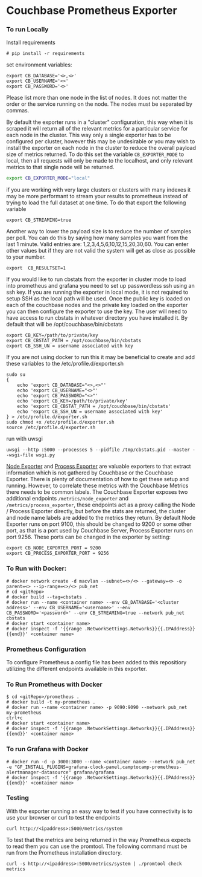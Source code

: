 # Couchbase Prometheus Exporter

### To run Locally

Install requirements<br />

```
# pip install -r requirements
```

set environment variables:<br/>

```
export CB_DATABASE='<>,<>'
export CB_USERNAME='<>'
export CB_PASSWORD='<>'
```

Please list more than one node in the list of nodes. It does not matter the order or the service running on the node. The nodes must be separated by commas.

By default the exporter runs in a "cluster" configuration, this way when it is scraped it will return all of the relevant metrics for a particular service for each node in the cluster.  This way only a single exporter has to be configured per cluster, however this may be undesirable or you may wish to install the exporter on each node in the cluster to reduce the overall payload size of metrics returned.  To do this set the variable `CB_EXPORTER_MODE` to local, then all requests will only be made to the localhost, and only relevant metrics to that single node will be returned.

```bash
export CB_EXPORTER_MODE="local"
```

if you are working with very large clusters or clusters with many indexes it may be more performant to stream your results to prometheus instead of trying to load the full dataset at one time. To do that export the following variable</br>

```
export CB_STREAMING=true
```

Another way to lower the payload size is to reduce the number of samples per poll. You can do this by saying how many samples you want from the last 1 minute. Valid entries are: 1,2,3,4,5,6,10,12,15,20,30,60. You can enter other values but if they are not valid the system will get as close as possible to your number.
```
export  CB_RESULTSET=1
```

If you would like to run cbstats from the exporter in cluster mode to load into prometheus and grafana you need to set up passwordless ssh using an ssh key. If you are running the exporter in local mode, it is not required to setup SSH as the local path will be used. Once the public key is loaded on each of the couchbase nodes and the private key loaded on the exporter you can then configure the exporter to use the key. The user will need to have access to run cbstats in whatever directory you have installed it. By default that will be /opt/couchbase/bin/cbstats

```
export CB_KEY=/path/to/private/key
export CB_CBSTAT_PATH = /opt/couchbase/bin/cbstats
export CB_SSH_UN = username associated with key
```

If you are not using docker to run this it may be beneficial to create and add these variables to the /etc/profile.d/exporter.sh
```
sudo su
{
    echo 'export CB_DATABASE="<>,<>"'
    echo 'export CB_USERNAME="<>"'
    echo 'export CB_PASSWORD="<>"'
    echo 'export CB_KEY=/path/to/private/key'
    echo 'export CB_CBSTAT_PATH = /opt/couchbase/bin/cbstats'
    echo 'export CB_SSH_UN = username associated with key'
} > /etc/profile.d/exporter.sh
sudo chmod +x /etc/profile.d/exporter.sh
source /etc/profile.d/exporter.sh
```

run with uwsgi<br/>
```
uwsgi --http :5000 --processes 5 --pidfile /tmp/cbstats.pid --master --wsgi-file wsgi.py
```

[Node Exporter](https://prometheus.io/docs/guides/node-exporter/) and [Process Exporter](https://github.com/ncabatoff/process-exporter) are valuable exporters to that extract information which is not gathered by Couchbase or the Couchbase Exporter.  There is plenty of documentation of how to get these setup and running.  However, to correlate these metrics with the Couchbase Metrics there needs to be common labels.  The Couchbase Exporter exposes two additional endpoints `/metrics/node_exporter` and `/metrics/process_exporter`, these endpoints act as a proxy calling the Node / Process Exporter directly, but before the stats are returned, the cluster and node name labels are added to the metrics they return.   By default Node Exporter runs on port 9100, this should be changed to 9200 or some other port, as that is a port used by Couchbase Server, Process Exporter runs on port 9256.  These ports can be changed in the exporter by setting: 

```
export CB_NODE_EXPORTER_PORT = 9200
export CB_PROCESS_EXPORTER_PORT = 9256
```

### To Run with Docker:

```
# docker network create -d macvlan --subnet=<>/<> --gateway=<> -o parent=<> --ip-range=<>/<> pub_net
# cd <gitRepo>
# docker build --tag=cbstats .
# docker run --name <container name> --env CB_DATABASE='<cluster address>' --env CB_USERNAME='<username>' --env CB_PASSWORD='<password>' --env CB_STREAMING=true --network pub_net cbstats
# docker start <container name>
# docker inspect -f '{{range .NetworkSettings.Networks}}{{.IPAddress}}{{end}}' <container name>
```

### Prometheus Configuration
To configure Prometheus a config file has been added to this repositiory utilizing the different endpoints available in this exporter.

### To Run Prometheus with Docker
```
$ cd <gitRepo>/prometheus .
# docker build -t my-prometheus .
# docker run --name <container name> -p 9090:9090 --network pub_net my-prometheus
ctrl+c
# docker start <container name>
# docker inspect -f '{{range .NetworkSettings.Networks}}{{.IPAddress}}{{end}}' <container name>
```

### To run Grafana with Docker
```
# docker run -d -p 3000:3000 --name <container name> --network pub_net -e "GF_INSTALL_PLUGINS=grafana-clock-panel,camptocamp-prometheus-alertmanager-datasource" grafana/grafana
# docker inspect -f '{{range .NetworkSettings.Networks}}{{.IPAddress}}{{end}}' <container name>
```

### Testing
With the exporter running an easy way to test if you have connectivity is to use your browser or curl to test the endpoints<br />

```curl http://<ipaddress>:5000/metrics/system```

To test that the metrics are being returned in the way Prometheus expects to read them you can use the promtool. The following command must be run from the Prometheus installation directory.<br />

```curl -s http://<ipaddress>:5000/metrics/system | ./promtool check metrics```
